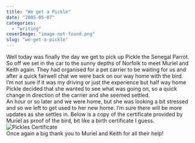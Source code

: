 ```yaml
---
title: "We get a Pickle"
date: "2005-05-07"
categories: 
  - "writing"
coverImage: "image-not-found.png"
slug: "we-get-a-pickle"
---
```


Well today was finally the day we get to pick up Pickle the Senegal Parrot.  
So off we set in the car to the sunny depths of Norfolk to meet Muriel and Keith again. They had organised for a pet carrier to be waiting for us and after a quick fairwell chat we were back on our way home with the bird.  
I’m not sure if it was my driving or just the experience but half way home Pickle decided that she wanted to see what was going on, so a quick change in direction of the carrier and she seemed settled.  
An hour or so later and we were home, but she was looking a bit stressed and so we left to get used to her new home. I’m sure there will be more updates as she settles in. Below is a copy of the certificate provided by Muriel as proof of the bird, bit like a birth certificate I guess.  
![Pickles Certificate](/images/pickle_cert.jpg)  
Once again a big thank you to Muriel and Keith for all their help!
